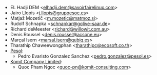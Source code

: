 - EL Hadji DEM \<<elhadji.dem@savoirfairelinux.com>\>
- Jairo Llopis \<<j.llopis@grupoesoc.es>\>
- Matjaž Mozetič \<<m.mozetic@matmoz.si>\>
- Rudolf Schnapka \<<schnapkar@golive-saar.de>\>
- Richard deMeester \<<richard@willowit.com.au>\>
- Denis Roussel \<<denis.roussel@acsone.eu>\>
- Marçal Isern \<<marsal.isern@qubiq.es>\>
- Tharathip Chaweewongphan \<<tharathipc@ecosoft.co.th>\>
- [Pesol](https://www.pesol.es):
  - Pedro Evaristo Gonzalez Sanchez \<<pedro.gonzalez@pesol.es>\>
- [Komit Company Limited](https://komit-consulting.com/):
  - Quoc Pham Ngoc \<<quoc-pn@komit-consulting.com>\>
